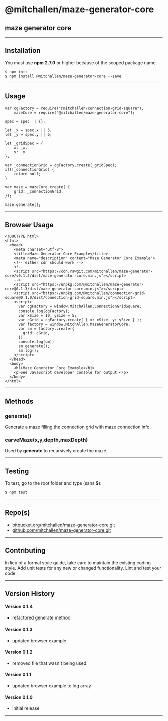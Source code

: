 
@mitchallen/maze-generator-core
==
maze generator core
--
* * *
## Installation

You must use __npm__ __2.7.0__ or higher because of the scoped package name.

    $ npm init
    $ npm install @mitchallen/maze-generator-core --save
  
* * *

## Usage

	var cgFactory = require("@mitchallen/connection-grid-square"),
        mazeCore = require("@mitchallen/maze-generator-core");
    
    spec = spec || {};

    let _x = spec.x || 5;
    let _y = spec.y || 6;

    let _gridSpec = {
        x: _x,
        y: _y
    };

    var _connectionGrid = cgFactory.create(_gridSpec);
    if(!_connectionGrid) {
        return null;
    }

    var maze = mazeCore.create( {
        grid: _connectionGrid,
    });
    
	maze.generate();

* * *

## Browser Usage

    <!DOCTYPE html>
    <html>
      <head>
        <meta charset="utf-8">
        <title>Maze Generator Core Example</title>
        <meta name="description" content="Maze Generator Core Example">
        <!-- either cdn should work -->
        <!--
        <script src="https://cdn.rawgit.com/mitchallen/maze-generator-core/v0.1.3/dist/maze-generator-core.min.js"></script>
        -->
        <script src="https://unpkg.com/@mitchallen/maze-generator-core@0.1.3/dist/maze-generator-core.min.js"></script>
        <script src="https://unpkg.com/@mitchallen/connection-grid-square@0.1.0/dist/connection-grid-square.min.js"></script>
        <script>
          var cgFactory = window.MitchAllen.ConnectionGridSquare;
          console.log(cgFactory);
          var xSize = 10, ySize = 5;
          var cGrid = cgFactory.create( { x: xSize, y: ySize } );
          var factory = window.MitchAllen.MazeGeneratorCore;
          var sm = factory.create({
            grid: cGrid,
          });
          console.log(sm);
          sm.generate();
          sm.log();  
        </script>
      </head>
      <body>
        <h1>Maze Generator Core Example</h1>
        <p>See JavaScript developer console for output.</p>
      </body>
    </html>
	
* * *

## Methods

### generate() 

Generate a maze filling the connection grid with maze connection info.

### carveMaze(x,y,depth,maxDepth)

Used by __generate__ to recursively create the maze.
	
* * *

## Testing

To test, go to the root folder and type (sans __$__):

    $ npm test
   
* * *
 
## Repo(s)

* [bitbucket.org/mitchallen/maze-generator-core.git](https://bitbucket.org/mitchallen/maze-generator-core.git)
* [github.com/mitchallen/maze-generator-core.git](https://github.com/mitchallen/maze-generator-core.git)

* * *

## Contributing

In lieu of a formal style guide, take care to maintain the existing coding style.
Add unit tests for any new or changed functionality. Lint and test your code.

* * *

## Version History

#### Version 0.1.4

* refactored generate method

#### Version 0.1.3

* updated browser example

#### Version 0.1.2

* removed file that wasn't being used.

#### Version 0.1.1

* updated browser example to log array

#### Version 0.1.0 

* initial release

* * *
